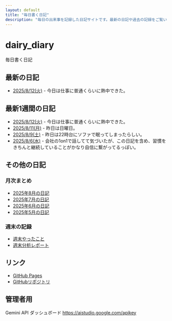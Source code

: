 ```yaml
---
layout: default
title: "毎日書く日記"
description: "毎日の出来事を記録した日記サイトです。最新の日記や過去の記録をご覧いただけます。"
---
```


# dairy_diary

毎日書く日記

## 最新の日記

- [2025/8/12(火)](diary/2025/08/20250812.md) - 今日は仕事に普通くらいに熱中できた。

## 最新1週間の日記

- [2025/8/12(火)](diary/2025/08/20250812.md) - 今日は仕事に普通くらいに熱中できた。
- [2025/8/11(月)](diary/2025/08/20250811.md) - 昨日は日曜日。
- [2025/8/9(土)](diary/2025/08/20250809.md) - 昨日は22時台にソファで眠ってしまったらしい。
- [2025/8/6(水)](diary/2025/08/20250806.md) - 会社の1on1で話してて気づいたが、この日記を含め、習慣をきちんと継続していることがかなり自信に繋がってるっぽい。

## その他の日記

### 月次まとめ

- [2025年8月の日記](diary/2025/monthly/202508.md)
- [2025年7月の日記](diary/2025/monthly/202507.md)
- [2025年6月の日記](diary/2025/monthly/202506.md)
- [2025年5月の日記](diary/2025/monthly/202505.md)

### 週末の記録

- [週末やったこと](diary/2025/weekend/weekend_diary.md)
- [週末分析レポート](diary/2025/weekend/analysis_report.md)

## リンク

- [GitHub Pages](https://hika-pan.github.io/daily_diary/)
- [GitHubリポジトリ](https://github.com/hika-pan/daily_diary)

## 管理者用

Gemini API ダッシュボード <https://aistudio.google.com/apikey>
